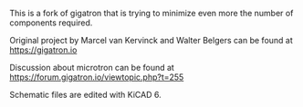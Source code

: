This is a fork of gigatron that is trying to minimize even more the number of components required.

Original project by Marcel van Kervinck and Walter Belgers can be found at https://gigatron.io

Discussion about microtron can be found at https://forum.gigatron.io/viewtopic.php?t=255

Schematic files are edited with KiCAD 6.

